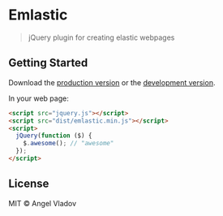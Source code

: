 # Emlastic

> jQuery plugin for creating elastic webpages


## Getting Started

Download the [production version][min] or the [development version][max].

[min]: https://raw.githubusercontent.com/angel-vladov/jquery-emlastic/master/dist/jquery.emlastic.min.js
[max]: https://raw.githubusercontent.com/angel-vladov/jquery-emlastic/master/dist/jquery.emlastic.js

In your web page:

```html
<script src="jquery.js"></script>
<script src="dist/emlastic.min.js"></script>
<script>
  jQuery(function ($) {
    $.awesome(); // "awesome"
  });
</script>
```


## License

MIT © Angel Vladov
